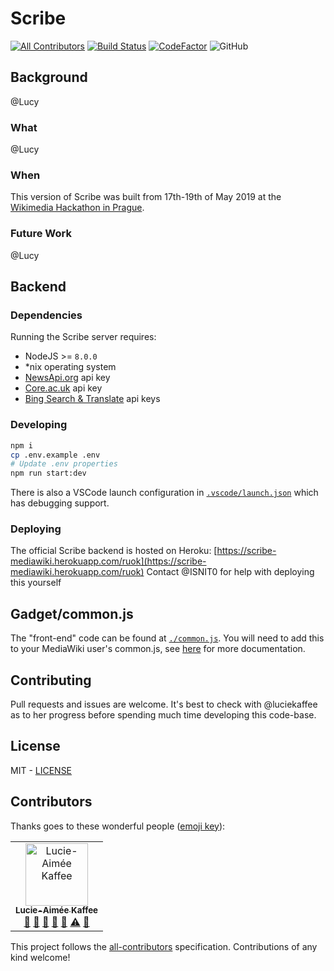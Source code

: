 # Scribe
[![All Contributors](https://img.shields.io/badge/all_contributors-1-orange.svg?style=flat-square)](#contributors)
[![Build Status](https://travis-ci.org/ISNIT0/mediawiki-scribe.svg?branch=master)](https://travis-ci.org/ISNIT0/mediawiki-scribe)
[![CodeFactor](https://www.codefactor.io/repository/github/isnit0/mediawiki-scribe/badge)](https://www.codefactor.io/repository/github/isnit0/mediawiki-scribe)
![GitHub](https://img.shields.io/github/license/isnit0/mediawiki-scribe.svg)

## Background
@Lucy

### What
@Lucy

### When
This version of Scribe was built from 17th-19th of May 2019 at the [Wikimedia Hackathon in Prague](https://www.mediawiki.org/wiki/Wikimedia_Hackathon_2019/).

### Future Work
@Lucy

## Backend

### Dependencies
Running the Scribe server requires:
- NodeJS >= `8.0.0`
- *nix operating system
- [NewsApi.org](https://newsapi.org/) api key
- [Core.ac.uk](https://core.ac.uk/) api key
- [Bing Search & Translate](https://portal.azure.com/#home) api keys

### Developing
```bash
npm i
cp .env.example .env
# Update .env properties
npm run start:dev
```
There is also a VSCode launch configuration in [`.vscode/launch.json`](.vscode/launch.json) which has debugging support.

### Deploying
The official Scribe backend is hosted on Heroku: [https://scribe-mediawiki.herokuapp.com/ruok](https://scribe-mediawiki.herokuapp.com/ruok)
Contact @ISNIT0 for help with deploying this yourself

## Gadget/common.js
The "front-end" code can be found at [`./common.js`](./common.js). You will need to add this to your MediaWiki user's common.js, see [here](https://www.mediawiki.org/wiki/Manual:Interface/JavaScript) for more documentation.

## Contributing
Pull requests and issues are welcome. It's best to check with @luciekaffee as to her progress before spending much time developing this code-base.

## License
MIT - [LICENSE](./LICENSE)

## Contributors

Thanks goes to these wonderful people ([emoji key](https://allcontributors.org/docs/en/emoji-key)):

<!-- ALL-CONTRIBUTORS-LIST:START - Do not remove or modify this section -->
<!-- prettier-ignore -->
<table><tr><td align="center"><a href="https://github.com/luciekaffee"><img src="https://avatars0.githubusercontent.com/u/28153924?v=4" width="100px;" alt="Lucie-Aimée Kaffee"/><br /><sub><b>Lucie-Aimée Kaffee</b></sub></a><br /><a href="#question-luciekaffee" title="Answering Questions">💬</a> <a href="#blog-luciekaffee" title="Blogposts">📝</a> <a href="https://github.com/ISNIT0/mediawiki-scribe/commits?author=luciekaffee" title="Documentation">📖</a> <a href="#ideas-luciekaffee" title="Ideas, Planning, & Feedback">🤔</a> <a href="#projectManagement-luciekaffee" title="Project Management">📆</a> <a href="https://github.com/ISNIT0/mediawiki-scribe/commits?author=luciekaffee" title="Tests">⚠️</a> <a href="#talk-luciekaffee" title="Talks">📢</a></td></tr></table>

<!-- ALL-CONTRIBUTORS-LIST:END -->

This project follows the [all-contributors](https://github.com/all-contributors/all-contributors) specification. Contributions of any kind welcome!
